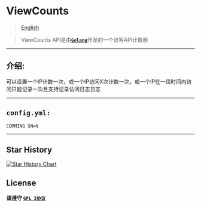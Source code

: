 # ViewCounts

> [English](README_EN.md)

> ViewCounts API是由[**`Golang`**](https://go.dev)开发的一个访客API计数器

---

## 介绍:

可以设置一个IP计数一次，或一个IP访问X次计数一次，或一个IP在一段时间内访问只能记录一次且支持记录访问日志日志

---

## `config.yml:`

```
COMMING SN∞N
```

---

## Star History

<a href="https://star-history.com/#Sn0wo2/ViewCounts&Date">
 <picture>
   <source media="(prefers-color-scheme: dark)" srcset="https://api.star-history.com/svg?repos=Sn0wo2/ViewCounts&type=Date&theme=dark" />
   <source media="(prefers-color-scheme: light)" srcset="https://api.star-history.com/svg?repos=Sn0wo2/ViewCounts&type=Date" />
   <img alt="Star History Chart" src="https://api.star-history.com/svg?repos=Sn0wo2/ViewCounts&type=Date" />
 </picture>
</a>

## License

**请遵守 [`GPL 3协议`](LICENSE)**
